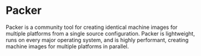 # Packer
Packer is a community tool for creating identical machine images for multiple platforms from a single source configuration. Packer is lightweight, runs on every major operating system, and is highly performant, creating machine images for multiple platforms in parallel.
